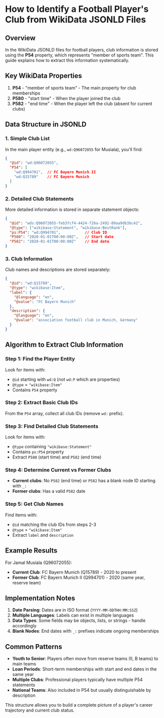 # How to Identify a Football Player's Club from WikiData JSONLD Files

## Overview

In the WikiData JSONLD files for football players, club information is stored using the **P54** property, which represents "member of sports team". This guide explains how to extract this information systematically.

## Key WikiData Properties

1. **P54** - "member of sports team" - The main property for club memberships
2. **P580** - "start time" - When the player joined the club  
3. **P582** - "end time" - When the player left the club (absent for current clubs)

## Data Structure in JSONLD

### 1. Simple Club List
In the main player entity (e.g., `wd:Q96072055` for Musiala), you'll find:
```json
{
  "@id": "wd:Q96072055",
  "P54": [
    "wd:Q994701",  // FC Bayern Munich II
    "wd:Q15789"    // FC Bayern Munich  
  ]
}
```

### 2. Detailed Club Statements
More detailed information is stored in separate statement objects:
```json
{
  "@id": "wds:Q96072055-feb3fcf4-4424-726a-2492-09aa9db3bc42",
  "@type": ["wikibase:Statement", "wikibase:BestRank"],
  "ps:P54": "wd:Q994701",           // Club ID
  "P580": "2020-01-01T00:00:00Z",   // Start date
  "P582": "2020-01-01T00:00:00Z"    // End date
}
```

### 3. Club Information
Club names and descriptions are stored separately:
```json
{
  "@id": "wd:Q15789",
  "@type": "wikibase:Item",
  "label": {
    "@language": "en",
    "@value": "FC Bayern Munich"
  },
  "description": {
    "@language": "en", 
    "@value": "association football club in Munich, Germany"
  }
}
```

## Algorithm to Extract Club Information

### Step 1: Find the Player Entity
Look for items with:
- `@id` starting with `wd:Q` (not `wd:P` which are properties)
- `@type` = `"wikibase:Item"`
- Contains `P54` property

### Step 2: Extract Basic Club IDs
From the `P54` array, collect all club IDs (remove `wd:` prefix).

### Step 3: Find Detailed Club Statements
Look for items with:
- `@type` containing `"wikibase:Statement"`
- Contains `ps:P54` property
- Extract `P580` (start time) and `P582` (end time)

### Step 4: Determine Current vs Former Clubs
- **Current clubs**: No `P582` (end time) or `P582` has a blank node ID starting with `_:`
- **Former clubs**: Has a valid `P582` date

### Step 5: Get Club Names
Find items with:
- `@id` matching the club IDs from steps 2-3
- `@type` = `"wikibase:Item"`
- Extract `label` and `description`

## Example Results

For Jamal Musiala (Q96072055):
- **Current Club**: FC Bayern Munich (Q15789) - 2020 to present
- **Former Club**: FC Bayern Munich II (Q994701) - 2020 (same year, reserve team)

## Implementation Notes

1. **Date Parsing**: Dates are in ISO format (`YYYY-MM-DDTHH:MM:SSZ`)
2. **Multiple Languages**: Labels can exist in multiple languages
3. **Data Types**: Some fields may be objects, lists, or strings - handle accordingly
4. **Blank Nodes**: End dates with `_:` prefixes indicate ongoing memberships

## Common Patterns

- **Youth to Senior**: Players often move from reserve teams (II, B teams) to main teams
- **Loan Periods**: Short-term memberships with start and end dates in the same year
- **Multiple Clubs**: Professional players typically have multiple P54 statements
- **National Teams**: Also included in P54 but usually distinguishable by description

This structure allows you to build a complete picture of a player's career trajectory and current club status.
